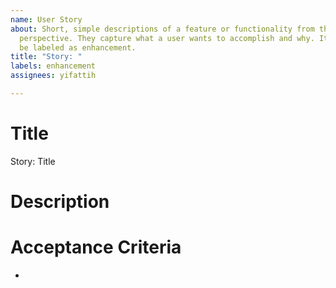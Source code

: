 ```yaml
---
name: User Story
about: Short, simple descriptions of a feature or functionality from the end-user's
  perspective. They capture what a user wants to accomplish and why. It will usually
  be labeled as enhancement.
title: "Story: " 
labels: enhancement
assignees: yifattih

---
```


<!-- Issue title should mirror the User Story Title. -->

# Title

Story: Title

# Description

# Acceptance Criteria
- 
